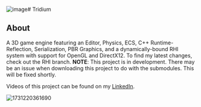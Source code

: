![image](https://github.com/user-attachments/assets/c29c4232-733e-4336-86fb-666d9cee1717)# Tridium
## About
A 3D game engine featuring an Editor, Physics, ECS, C++ Runtime-Reflection, Serialization, PBR Graphics, and a dynamically-bound RHI system with support for OpenGL and DirectX12.
To find my latest changes, check out the RHI branch.
**NOTE**: This project is in development. There may be an issue when downloading this project to do with the submodules. This will be fixed shortly.

Videos of this project can be found on my [LinkedIn](www.linkedin.com/in/asherfarag).

![1731220361690](https://github.com/user-attachments/assets/44aac046-a593-46c5-94e9-8eb240d1e0ca)
